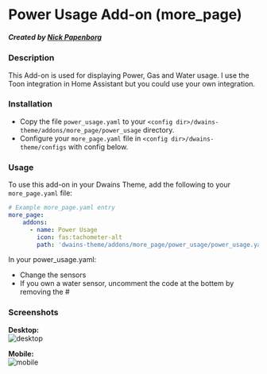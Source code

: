 # Power Usage Add-on (more_page)
##### Created by [Nick Papenborg](https://github.com/papy329700)

### Description
This Add-on is used for displaying Power, Gas and Water usage. I use the Toon integration in Home Assistant but you could use your own integration.


### Installation
- Copy the file `power_usage.yaml`  to your `<config dir>/dwains-theme/addons/more_page/power_usage` directory.
- Configure your `more_page.yaml` file in `<config dir>/dwains-theme/configs` with config below.


### Usage
To use this add-on in your Dwains Theme, add the following to your `more_page.yaml` file:

```yaml
# Example more_page.yaml entry
more_page:
    addons:
      - name: Power Usage
        icon: fas:tachometer-alt
        path: 'dwains-theme/addons/more_page/power_usage/power_usage.yaml'
```

In your power_usage.yaml: 
- Change the sensors
- If you own a water sensor, uncomment the code at the bottem by removing the #


### Screenshots
**Desktop:**<br>
![desktop](https://github.com/papy329700/dwains_theme_addons/blob/master/more_page/power_usage/.github/screenshots/desktop.png "desktop")

**Mobile:**<br>
![mobile](https://github.com/papy329700/dwains_theme_addons/blob/master/more_page/power_usage/.github/screenshots/mobile.png "mobile")
